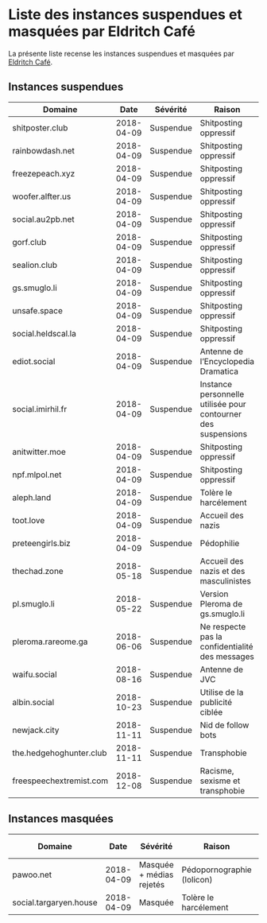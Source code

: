 # Liste des instances suspendues et masquées par Eldritch Café
La présente liste recense les instances suspendues et masquées par [Eldritch Café](https://eldritch.cafe/).

## Instances suspendues

| Domaine                 | Date       | Sévérité  | Raison                                                        | Plus d’informations                                |
| ----------------------- | ---------- | --------- | ------------------------------------------------------------- | -------------------------------------------------- |
| shitposter.club         | 2018-04-09 | Suspendue | Shitposting oppressif                                         | https://github.com/nolanlawson/blocked-on-mastodon |
| rainbowdash.net         | 2018-04-09 | Suspendue | Shitposting oppressif                                         | https://github.com/nolanlawson/blocked-on-mastodon |
| freezepeach.xyz         | 2018-04-09 | Suspendue | Shitposting oppressif                                         | https://github.com/nolanlawson/blocked-on-mastodon |
| woofer.alfter.us        | 2018-04-09 | Suspendue | Shitposting oppressif                                         | https://github.com/nolanlawson/blocked-on-mastodon |
| social.au2pb.net        | 2018-04-09 | Suspendue | Shitposting oppressif                                         | https://github.com/nolanlawson/blocked-on-mastodon |
| gorf.club               | 2018-04-09 | Suspendue | Shitposting oppressif                                         | https://github.com/nolanlawson/blocked-on-mastodon |
| sealion.club            | 2018-04-09 | Suspendue | Shitposting oppressif                                         | https://github.com/nolanlawson/blocked-on-mastodon |
| gs.smuglo.li            | 2018-04-09 | Suspendue | Shitposting oppressif                                         | https://github.com/nolanlawson/blocked-on-mastodon |
| unsafe.space            | 2018-04-09 | Suspendue | Shitposting oppressif                                         | https://github.com/nolanlawson/blocked-on-mastodon |
| social.heldscal.la      | 2018-04-09 | Suspendue | Shitposting oppressif                                         | https://github.com/nolanlawson/blocked-on-mastodon |
| ediot.social            | 2018-04-09 | Suspendue | Antenne de l’Encyclopedia Dramatica                           |                                                    |
| social.imirhil.fr       | 2018-04-09 | Suspendue | Instance personnelle utilisée pour contourner des suspensions |                                                    |
| anitwitter.moe          | 2018-04-09 | Suspendue | Shitposting oppressif                                         | https://anitwitter.moe/about/more                  |
| npf.mlpol.net           | 2018-04-09 | Suspendue | Shitposting oppressif                                         |                                                    |
| aleph.land              | 2018-04-09 | Suspendue | Tolère le harcélement                                         |                                                    |
| toot.love               | 2018-04-09 | Suspendue | Accueil des nazis                                             | https://ltch.fr/@Alda/98997706007765153            |
| preteengirls.biz        | 2018-04-09 | Suspendue | Pédophilie                                                    |                                                    |
| thechad.zone            | 2018-05-18 | Suspendue | Accueil des nazis et des masculinistes                        | https://eldritch.cafe/@Barmaid/100049722033511321  |
| pl.smuglo.li            | 2018-05-22 | Suspendue | Version Pleroma de gs.smuglo.li                               | https://eldritch.cafe/@Barmaid/100074692144857409  |
| pleroma.rareome.ga      | 2018-06-06 | Suspendue | Ne respecte pas la confidentialité des messages               | https://eldritch.cafe/@Barmaid/100160320770382788  |
| waifu.social            | 2018-08-16 | Suspendue | Antenne de JVC                                                | https://eldritch.cafe/@Barmaid/100561860716459031  |
| albin.social            | 2018-10-23 | Suspendue | Utilise de la publicité ciblée                                | https://eldritch.cafe/@Barmaid/100946850501504142  |
| newjack.city            | 2018-11-11 | Suspendue | Nid de follow bots                                            | https://eldritch.cafe/@Barmaid/101054370921837295  |
| the.hedgehoghunter.club | 2018-11-11 | Suspendue | Transphobie                                                   | https://eldritch.cafe/@Barmaid/101054513661104346  |
| freespeechextremist.com | 2018-12-08 | Suspendue | Racisme, sexisme et transphobie                               | https://eldritch.cafe/@Barmaid/101205707262885691  |

## Instances masquées

| Domaine                | Date       | Sévérité                 | Raison                     | Plus d’informations |
| ---------------------- | ---------- | ------------------------ | -------------------------- | ------------------- |
| pawoo.net              | 2018-04-09 | Masquée + médias rejetés | Pédopornographie (lolicon) |                     |
| social.targaryen.house | 2018-04-09 | Masquée                  | Tolère le harcélement      |                     |
